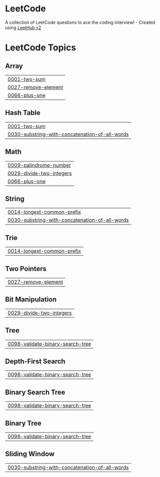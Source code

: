 # LeetCode
A collection of LeetCode questions to ace the coding interview! - Created using [LeetHub v2](https://github.com/arunbhardwaj/LeetHub-2.0)

<!---LeetCode Topics Start-->
# LeetCode Topics
## Array
|  |
| ------- |
| [0001-two-sum](https://github.com/72730882/LeetCode/tree/master/0001-two-sum) |
| [0027-remove-element](https://github.com/72730882/LeetCode/tree/master/0027-remove-element) |
| [0066-plus-one](https://github.com/72730882/LeetCode/tree/master/0066-plus-one) |
## Hash Table
|  |
| ------- |
| [0001-two-sum](https://github.com/72730882/LeetCode/tree/master/0001-two-sum) |
| [0030-substring-with-concatenation-of-all-words](https://github.com/72730882/LeetCode/tree/master/0030-substring-with-concatenation-of-all-words) |
## Math
|  |
| ------- |
| [0009-palindrome-number](https://github.com/72730882/LeetCode/tree/master/0009-palindrome-number) |
| [0029-divide-two-integers](https://github.com/72730882/LeetCode/tree/master/0029-divide-two-integers) |
| [0066-plus-one](https://github.com/72730882/LeetCode/tree/master/0066-plus-one) |
## String
|  |
| ------- |
| [0014-longest-common-prefix](https://github.com/72730882/LeetCode/tree/master/0014-longest-common-prefix) |
| [0030-substring-with-concatenation-of-all-words](https://github.com/72730882/LeetCode/tree/master/0030-substring-with-concatenation-of-all-words) |
## Trie
|  |
| ------- |
| [0014-longest-common-prefix](https://github.com/72730882/LeetCode/tree/master/0014-longest-common-prefix) |
## Two Pointers
|  |
| ------- |
| [0027-remove-element](https://github.com/72730882/LeetCode/tree/master/0027-remove-element) |
## Bit Manipulation
|  |
| ------- |
| [0029-divide-two-integers](https://github.com/72730882/LeetCode/tree/master/0029-divide-two-integers) |
## Tree
|  |
| ------- |
| [0098-validate-binary-search-tree](https://github.com/72730882/LeetCode/tree/master/0098-validate-binary-search-tree) |
## Depth-First Search
|  |
| ------- |
| [0098-validate-binary-search-tree](https://github.com/72730882/LeetCode/tree/master/0098-validate-binary-search-tree) |
## Binary Search Tree
|  |
| ------- |
| [0098-validate-binary-search-tree](https://github.com/72730882/LeetCode/tree/master/0098-validate-binary-search-tree) |
## Binary Tree
|  |
| ------- |
| [0098-validate-binary-search-tree](https://github.com/72730882/LeetCode/tree/master/0098-validate-binary-search-tree) |
## Sliding Window
|  |
| ------- |
| [0030-substring-with-concatenation-of-all-words](https://github.com/72730882/LeetCode/tree/master/0030-substring-with-concatenation-of-all-words) |
<!---LeetCode Topics End-->